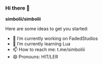 ### Hi there 👋

**simbolii/simbolii**

Here are some ideas to get you started:

- 🔭 I’m currently working on FadedStudios
- 🌱 I’m currently learning Lua
- 📫 How to reach me: t.me/simboliii
- 😄 Pronouns: HIT/LER
